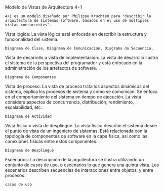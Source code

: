 Modelo de Vistas de Arquitectura 4+1

    4+1 es un modelo diseñado por Philippe Kruchten para "describir la arquitectura de sistemas software, basados en el uso de múltiples vistas concurrentes".

Vista lógica: La vista lógica está enfocada en describir la estructura y funcionalidad del sistema.

    Diagrama de Clase, Diagrama de Comunicación, Diagrama de Secuencia.

Vista de desarrollo o vista de implementación: La vista de desarrollo ilustra el sistema de la perspectiva del programador y está enfocado en la administración de los artefactos de software. 
    
    Diagrama de Componentes

Vista de proceso: La vista de proceso trata los aspectos dinámicos del sistema, explica los procesos de sistema y cómo se comunican. Se enfoca en el comportamiento del sistema en tiempo de ejecución. La vista considera aspectos de concurrencia, distribución, rendimiento, escalabilidad, etc. 

    Diagrama de Actividad

Vista física o vista de despliegue: La vista física describe el sistema desde el punto de vista de un ingeniero de sistemas. Está relacionada con la topología de componentes de software en la capa física, así como las conexiones físicas entre estos componentes. 
    
    Diagrama de Despliegue

Escenarios: La descripción de la arquitectura se ilustra utilizando un conjunto de casos de uso, o escenarios lo que genera una quinta vista. Los escenarios describen secuencias de interacciones entre objetos, y entre procesos.

    casos de uso